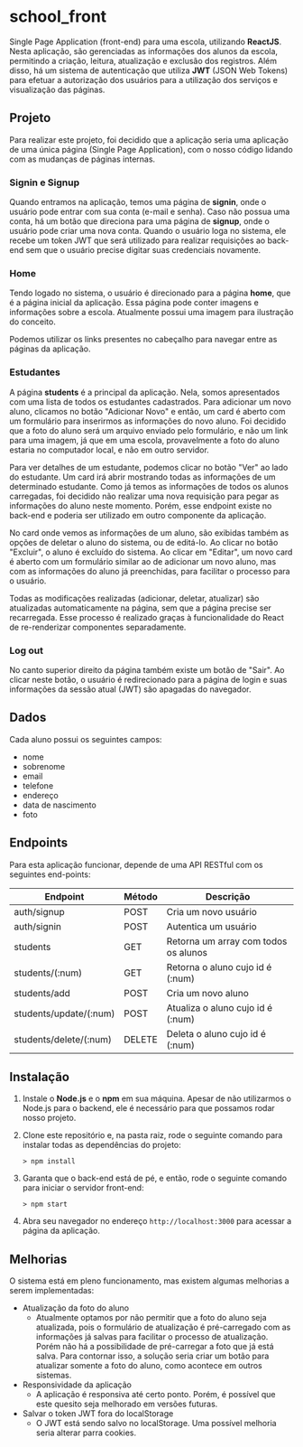 # school_front

Single Page Application (front-end) para uma escola, utilizando **ReactJS**. Nesta aplicação, são gerenciadas as informações dos alunos da escola, permitindo a criação, leitura, atualização e exclusão dos registros. Além disso, há um sistema de autenticação que utiliza **JWT** (JSON Web Tokens) para efetuar a autorização dos usuários para a utilização dos serviços e visualização das páginas.

## Projeto

Para realizar este projeto, foi decidido que a aplicação seria uma aplicação de uma única página (Single Page Application), com o nosso código lidando com as mudanças de páginas internas.

### Signin e Signup

Quando entramos na aplicação, temos uma página de **signin**, onde o usuário pode entrar com sua conta (e-mail e senha). Caso não possua uma conta, há um botão que direciona para uma página de **signup**, onde o usuário pode criar uma nova conta. Quando o usuário loga no sistema, ele recebe um token JWT que será utilizado para realizar requisições ao back-end sem que o usuário precise digitar suas credenciais novamente.

### Home

Tendo logado no sistema, o usuário é direcionado para a página **home**, que é a página inicial da aplicação. Essa página pode conter imagens e informações sobre a escola. Atualmente possui uma imagem para ilustração do conceito.

Podemos utilizar os links presentes no cabeçalho para navegar entre as páginas da aplicação.

### Estudantes

A página **students** é a principal da aplicação. Nela, somos apresentados com uma lista de todos os estudantes cadastrados. Para adicionar um novo aluno, clicamos no botão "Adicionar Novo" e então, um card é aberto com um formulário para inserirmos as informações do novo aluno. Foi decidido que a foto do aluno será um arquivo enviado pelo formulário, e não um link para uma imagem, já que em uma escola, provavelmente a foto do aluno estaria no computador local, e não em outro servidor.

Para ver detalhes de um estudante, podemos clicar no botão "Ver" ao lado do estudante. Um card irá abrir mostrando todas as informações de um determinado estudante. Como já temos as informações de todos os alunos carregadas, foi decidido não realizar uma nova requisição para pegar as informações do aluno neste momento. Porém, esse endpoint existe no back-end e poderia ser utilizado em outro componente da aplicação.

No card onde vemos as informações de um aluno, são exibidas também as opções de deletar o aluno do sistema, ou de editá-lo. Ao clicar no botão "Excluir", o aluno é excluído do sistema. Ao clicar em "Editar", um novo card é aberto com um formulário similar ao de adicionar um novo aluno, mas com as informações do aluno já preenchidas, para facilitar o processo para o usuário.

Todas as modificações realizadas (adicionar, deletar, atualizar) são atualizadas automaticamente na página, sem que a página precise ser recarregada. Esse processo é realizado graças à funcionalidade do React de re-renderizar componentes separadamente.

### Log out

No canto superior direito da página também existe um botão de "Sair". Ao clicar neste botão, o usuário é redirecionado para a página de login e suas informações da sessão atual (JWT) são apagadas do navegador.

## Dados

Cada aluno possui os seguintes campos:

* nome
* sobrenome
* email
* telefone
* endereço
* data de nascimento
* foto

## Endpoints

Para esta aplicação funcionar, depende de uma API RESTful com os seguintes end-points:

Endpoint                | Método    | Descrição
----------------------- | --------  |-------------------
auth/signup             | POST      | Cria um novo usuário
auth/signin             | POST      | Autentica um usuário
students                | GET       | Retorna um array com todos os alunos
students/(:num)         | GET       | Retorna o aluno cujo id é (:num)
students/add            | POST      | Cria um novo aluno
students/update/(:num)  | POST      | Atualiza o aluno cujo id é (:num)
students/delete/(:num)  | DELETE    | Deleta o aluno cujo id é (:num)

## Instalação

1. Instale o **Node.js** e o **npm** em sua máquina. Apesar de não utilizarmos o Node.js para o backend, ele é necessário para que possamos rodar nosso projeto.

2. Clone este repositório e, na pasta raiz, rode o seguinte comando para instalar todas as dependências do projeto: 

    ```
    > npm install
    ```

3. Garanta que o back-end está de pé, e então, rode o seguinte comando para iniciar o servidor front-end:

    ```
    > npm start
    ```

4. Abra seu navegador no endereço `http://localhost:3000` para acessar a página da aplicação.


## Melhorias

O sistema está em pleno funcionamento, mas existem algumas melhorias a serem implementadas:

* Atualização da foto do aluno
    * Atualmente optamos por não permitir que a foto do aluno seja atualizada, pois o formulário de atualização é pré-carregado com as informações já salvas para facilitar o processo de atualização. Porém não há a possibilidade de pré-carregar a foto que já está salva. Para contornar isso, a solução seria criar um botão para atualizar somente a foto do aluno, como acontece em outros sistemas.
* Responsividade da aplicação
    * A aplicação é responsiva até certo ponto. Porém, é possível que este quesito seja melhorado em versões futuras.
* Salvar o token JWT fora do localStorage
    * O JWT está sendo salvo no localStorage. Uma possível melhoria seria alterar parra cookies.
